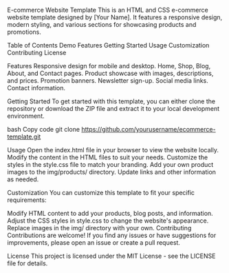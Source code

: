 E-commerce Website Template
This is an HTML and CSS e-commerce website template designed by [Your Name]. It features a responsive design, modern styling, and various sections for showcasing products and promotions.

Table of Contents
Demo
Features
Getting Started
Usage
Customization
Contributing
License

Features
Responsive design for mobile and desktop.
Home, Shop, Blog, About, and Contact pages.
Product showcase with images, descriptions, and prices.
Promotion banners.
Newsletter sign-up.
Social media links.
Contact information.

Getting Started
To get started with this template, you can either clone the repository or download the ZIP file and extract it to your local development environment.

bash
Copy code
git clone https://github.com/yourusername/ecommerce-template.git


Usage
Open the index.html file in your browser to view the website locally.
Modify the content in the HTML files to suit your needs.
Customize the styles in the style.css file to match your branding.
Add your own product images to the img/products/ directory.
Update links and other information as needed.

Customization
You can customize this template to fit your specific requirements:

Modify HTML content to add your products, blog posts, and information.
Adjust the CSS styles in style.css to change the website's appearance.
Replace images in the img/ directory with your own.
Contributing
Contributions are welcome! If you find any issues or have suggestions for improvements, please open an issue or create a pull request.

License
This project is licensed under the MIT License - see the LICENSE file for details.


